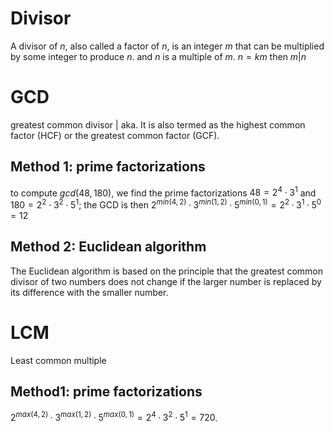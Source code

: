 # Divisor
A divisor of *n*, also called a factor of *n*, is an integer *m* that can be multiplied by some integer to produce *n*.
and *n* is a multiple of *m*.
$n = km$ then $m | n$ 

# GCD
greatest common divisor | aka. It is also termed as the highest common factor (HCF) or the greatest common factor (GCF).
## Method 1: prime factorizations
to compute $gcd(48, 180)$, we find the prime factorizations $48 = 2^4 \cdot 3^1$ and $180 = 2^2 \cdot 3^2 \cdot 5^1$; the GCD is then $2^{min(4,2)} · 3^{min(1,2)} · 5^{min(0,1)} = 2^2 · 3^1 · 5^0 = 12$
## Method 2: Euclidean algorithm
The Euclidean algorithm is based on the principle that the greatest common divisor of two numbers does not change if the larger number is replaced by its difference with the smaller number.
# LCM
Least common multiple
## Method1: prime factorizations
$2^{max(4,2)} · 3^{max(1,2)} · 5^{max(0,1)} = 2^4 · 3^2 · 5^1 = 720$.
